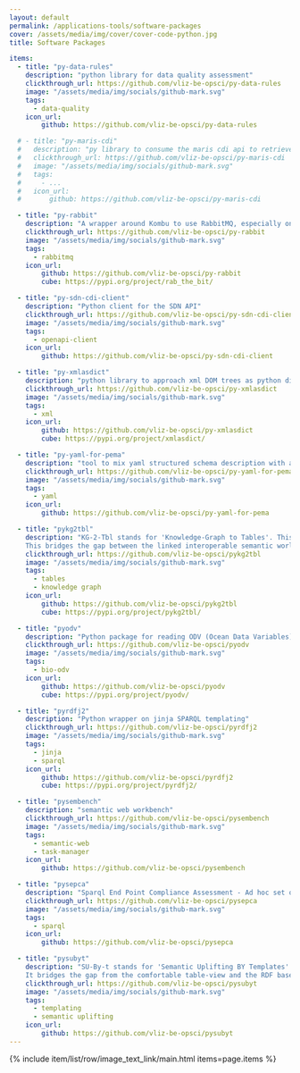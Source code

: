 ```yaml
---
layout: default
permalink: /applications-tools/software-packages
cover: /assets/media/img/cover/cover-code-python.jpg
title: Software Packages

items:
  - title: "py-data-rules"
    description: "python library for data quality assessment"
    clickthrough_url: https://github.com/vliz-be-opsci/py-data-rules
    image: "/assets/media/img/socials/github-mark.svg"
    tags:
      - data-quality
    icon_url:
        github: https://github.com/vliz-be-opsci/py-data-rules

  # - title: "py-maris-cdi"
  #   description: "py library to consume the maris cdi api to retrieve ODV datasets programmatically"
  #   clickthrough_url: https://github.com/vliz-be-opsci/py-maris-cdi
  #   image: "/assets/media/img/socials/github-mark.svg"
  #   tags:
  #     - ...
  #   icon_url:
  #       github: https://github.com/vliz-be-opsci/py-maris-cdi

  - title: "py-rabbit"
    description: "A wrapper around Kombu to use RabbitMQ, especially on docker images"
    clickthrough_url: https://github.com/vliz-be-opsci/py-rabbit
    image: "/assets/media/img/socials/github-mark.svg"
    tags:
      - rabbitmq
    icon_url:
        github: https://github.com/vliz-be-opsci/py-rabbit
        cube: https://pypi.org/project/rab_the_bit/

  - title: "py-sdn-cdi-client"
    description: "Python client for the SDN API"
    clickthrough_url: https://github.com/vliz-be-opsci/py-sdn-cdi-client
    image: "/assets/media/img/socials/github-mark.svg"
    tags:
      - openapi-client
    icon_url:
        github: https://github.com/vliz-be-opsci/py-sdn-cdi-client

  - title: "py-xmlasdict"
    description: "python library to approach xml DOM trees as python dicts with iterating and attribute-getting behavior"
    clickthrough_url: https://github.com/vliz-be-opsci/py-xmlasdict
    image: "/assets/media/img/socials/github-mark.svg"
    tags:
      - xml
    icon_url:
        github: https://github.com/vliz-be-opsci/py-xmlasdict
        cube: https://pypi.org/project/xmlasdict/

  - title: "py-yaml-for-pema"
    description: "tool to mix yaml structured schema description with actual text based parameters files"
    clickthrough_url: https://github.com/vliz-be-opsci/py-yaml-for-pema
    image: "/assets/media/img/socials/github-mark.svg"
    tags:
      - yaml
    icon_url:
        github: https://github.com/vliz-be-opsci/py-yaml-for-pema

  - title: "pykg2tbl"
    description: "KG-2-Tbl stands for 'Knowledge-Graph to Tables'. This python package delivers an abstraction layer to querying into RDF graphs that reside either on remote triplestores providing a SPARQL endpoint, or can be downloaded in dump files in standard RDF serializations.  \n
    This bridges the gap between the linked interoperable semantic world where graphs rule and the classic table-view all data-processing tools (and their users) keep demanding: dataframes, graph-plot-tools, spreadsheets, ... Since those remain the goto access-points to the analysis and visualisation of data, we believe this abstraction library can help out matching up those environments to the information linked up in knowledge graphs." 
    clickthrough_url: https://github.com/vliz-be-opsci/pykg2tbl
    image: "/assets/media/img/socials/github-mark.svg"
    tags:
      - tables
      - knowledge graph
    icon_url:
        github: https://github.com/vliz-be-opsci/pykg2tbl 
        cube: https://pypi.org/project/pykg2tbl/

  - title: "pyodv"
    description: "Python package for reading ODV (Ocean Data Variables) files"
    clickthrough_url: https://github.com/vliz-be-opsci/pyodv
    image: "/assets/media/img/socials/github-mark.svg"
    tags:
      - bio-odv
    icon_url:
        github: https://github.com/vliz-be-opsci/pyodv
        cube: https://pypi.org/project/pyodv/

  - title: "pyrdfj2"
    description: "Python wrapper on jinja SPARQL templating"
    clickthrough_url: https://github.com/vliz-be-opsci/pyrdfj2
    image: "/assets/media/img/socials/github-mark.svg"
    tags:
      - jinja
      - sparql
    icon_url:
        github: https://github.com/vliz-be-opsci/pyrdfj2
        cube: https://pypi.org/project/pyrdfj2/

  - title: "pysembench"
    description: "semantic web workbench"
    clickthrough_url: https://github.com/vliz-be-opsci/pysembench
    image: "/assets/media/img/socials/github-mark.svg"
    tags:
      - semantic-web
      - task-manager
    icon_url:
        github: https://github.com/vliz-be-opsci/pysembench

  - title: "pysepca"
    description: "Sparql End Point Compliance Assessment - Ad hoc set of checks for deployed sparql services"
    clickthrough_url: https://github.com/vliz-be-opsci/pysepca
    image: "/assets/media/img/socials/github-mark.svg"
    tags:
      - sparql
    icon_url:
        github: https://github.com/vliz-be-opsci/pysepca

  - title: "pysubyt"
    description: "SU-By-t stands for 'Semantic Uplifting BY Templates'. This python package delivers a pragmatical jinja-templating approach to generating turtle syntax files from provided tabular data sources. It is a very basic and 'good enough' take on this, and should be considered as a low-level-entry alternative to things like linkml, rml.io or csvw. \n
    It bridges the gap from the comfortable table-view and the RDF based graph-view. The latter might be opening to a world of endless flexibility, but it refrains from being the natural modus operandi for a lot of natural data entry and data management where xls and csv remain the popular choice."
    clickthrough_url: https://github.com/vliz-be-opsci/pysubyt
    image: "/assets/media/img/socials/github-mark.svg"
    tags:
      - templating
      - semantic uplifting
    icon_url:
        github: https://github.com/vliz-be-opsci/pysubyt
---
```


{% include item/list/row/image_text_link/main.html items=page.items %}